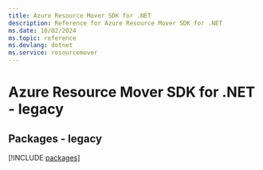 ```yaml
---
title: Azure Resource Mover SDK for .NET
description: Reference for Azure Resource Mover SDK for .NET
ms.date: 10/02/2024
ms.topic: reference
ms.devlang: dotnet
ms.service: resourcemover
---
```

# Azure Resource Mover SDK for .NET - legacy
## Packages - legacy
[!INCLUDE [packages](resource-mover-index.md)]